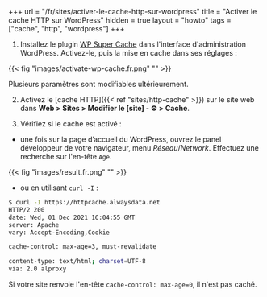 +++
url = "/fr/sites/activer-le-cache-http-sur-wordpress"
title = "Activer le cache HTTP sur WordPress"
hidden = true
layout = "howto"
tags = ["cache", "http", "wordpress"]
+++

1. Installez le plugin [WP Super Cache](https://wordpress.org/plugins/wp-super-cache/) dans l'interface d'administration WordPress. Activez-le, puis la mise en cache dans ses réglages :

{{< fig "images/activate-wp-cache.fr.png" "" >}}

Plusieurs paramètres sont modifiables ultérieurement.

2. Activez le [cache HTTP]({{< ref "sites/http-cache" >}}) sur le site web dans **Web > Sites > Modifier le [site] - ⚙️ > Cache**.

3. Vérifiez si le cache est activé :

- une fois sur la page d’accueil du WordPress, ouvrez le panel développeur de votre navigateur, menu *Réseau*/*Network*. Effectuez une recherche sur l'en-tête `Age`.

{{< fig "images/result.fr.png" "" >}}

- ou en utilisant `curl -I` :

```sh
$ curl -I https://httpcache.alwaysdata.net
HTTP/2 200 
date: Wed, 01 Dec 2021 16:04:55 GMT
server: Apache
vary: Accept-Encoding,Cookie

cache-control: max-age=3, must-revalidate

content-type: text/html; charset=UTF-8
via: 2.0 alproxy
```

Si votre site renvoie l'en-tête `cache-control: max-age=0`, il n'est pas caché.
